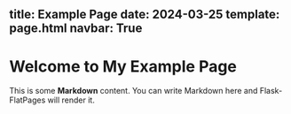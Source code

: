 title: Example Page
date: 2024-03-25
template: page.html
navbar: True
---

# Welcome to My Example Page

This is some **Markdown** content. You can write Markdown here and Flask-FlatPages will render it.
